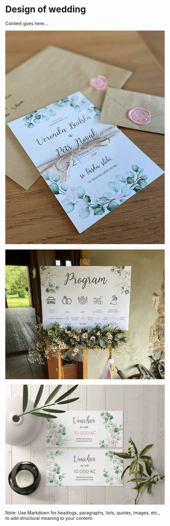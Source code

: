 # Design of wedding

Content goes here…

![Alt text description.](oznameni.jpg)

![Alt text description.](program.jpg)

![Alt text description.](voucher.jpg)

Note: Use Markdown for headings, paragraphs, lists, quotes, images, etc., to add structural meaning to your content.
